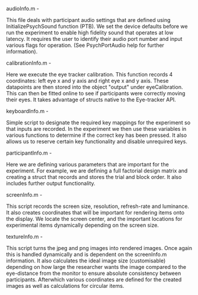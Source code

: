 audioInfo.m -

This file deals with participant audio settings that are defined using InitializePsychSound 
function (PTB). We set the device defaults before we run the experiment to enable high fidelity 
sound that operates at low latency. It requires the user to identify their audio port number and 
input various flags for operation. (See PsychPortAudio help for further information).

calibrationInfo.m -

Here we execute the eye tracker calibration. This function records 4 coordinates: left eye x 
and y axis and right eye x and y axis. These datapoints are then stored into the object "output" 
under eyeCalibration. This can then be fitted online to see if participants were correctly moving 
their eyes. It takes advantage of structs native to the Eye-tracker API.

keyboardInfo.m -

Simple script to designate the required key mappings for the experiment so that inputs are recorded. 
In the experiment we then use these variables in various functions to determine if the correct key 
has been pressed. It also allows us to reserve certain key functionality and disable unrequired keys.

participantInfo.m -

Here we are defining various parameters that are important for the experiment. For example, we are 
defining a full factorial design matrix and creating a struct that records and stores the trial and 
block order. It also includes further output functionality.

screenInfo.m -

This script records the screen size, resolution, refresh-rate and luminance. It also creates coordinates 
that will be important for rendering items onto the display. We locate the screen center, and the important 
locations for experimental items dynamically depending on the screen size.

textureInfo.m -

This script turns the jpeg and png images into rendered images. Once again this is handled dynamically 
and is dependent on the screenInfo.m information. It also calculates the ideal image size (customisable) 
depending on how large the researcher wants the image compared to the eye-distance from the monitor to ensure 
absolute consistency between participants. Afterwhich various coordinates are defined for the created images as 
well as calculations for circular items.
